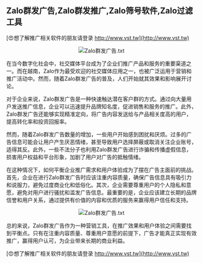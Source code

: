 ## **Zalo群发广告,Zalo群发推广,Zalo筛号软件,Zalo过滤工具**

[😍想了解推广相关软件的朋友请登录 http://www.vst.tw](http://www.vst.tw)

 <center><img src="https://vst.tw/MP4/tuiguang/png/1.png" alt="Zalo群发广告.txt"></center>

在当今数字化社会中，社交媒体平台成为了企业们推广产品和服务的重要渠道之一。而在越南，Zalo作为最受欢迎的社交媒体应用之一，也被广泛运用于营销和推广活动中。然而，随着Zalo群发广告的普及，人们开始就其效果和影响展开讨论。

对于企业来说，Zalo群发广告是一种快速触达潜在客户群的方式。通过向大量用户发送推广信息，企业可以迅速提升品牌知名度，促进销售和服务的推广。此外，Zalo群发广告还能够实现精准定向，将广告内容发送给与产品相关度高的用户，提高转化率和投资回报率。

然而，随着Zalo群发广告数量的增加，一些用户开始感到困扰和厌烦。过多的广告信息可能会让用户产生厌恶情绪，甚至导致用户选择屏蔽或取消关注企业账号，适得其反。此外，一些不法分子也利用Zalo群发广告进行诈骗和传播虚假信息，损害用户权益和平台形象，加剧了用户对广告的抵触情绪。

在这种情况下，如何平衡企业推广需求和用户体验成为了摆在广告主面前的挑战。首先，企业在进行Zalo群发广告时应该注重内容质量，确保广告信息具有吸引力和说服力，避免过度商业化和低俗化。其次，企业需要尊重用户的个人隐私和意愿，避免对用户进行骚扰和滥发广告信息。最重要的是，企业应该建立长期的品牌信誉和用户关系，通过提供有价值的内容和优质的服务来赢得用户信任和支持。

 <center><img src="https://vst.tw/MP4/tuiguang/png/2.png" alt="Zalo群发广告.txt"></center>

总的来说，Zalo群发广告作为一种营销工具，在推广效果和用户体验之间需要找到平衡点。只有在注重内容质量、尊重用户意愿的前提下，广告才能真正实现有效推广，赢得用户认可，为企业带来长期的商业利益。

[😍想了解推广相关软件的朋友请登录 http://www.vst.tw](http://www.vst.tw)



